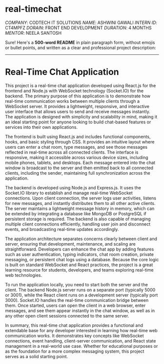 # real-timechat
*COMPANY*: CODTECH IT SOLUTIONS 
*NAME*: ASHWINI GAWALI 
*INTERN ID*: CT4MPFZ 
*DORAIN*: FRONT END DEVELOPMENT 
*DURATION*: 4 MONTHS 
*MENTOR*: NEELA SANTOSH 

Sure! Here's a **500-word README** in plain paragraph form, without emojis or bullet points, and written as a clear and professional project description:

---

# Real-Time Chat Application

This project is a real-time chat application developed using React.js for the frontend and Node.js with WebSocket technology (Socket.IO) for the backend. The primary purpose of this application is to demonstrate how real-time communication works between multiple clients through a WebSocket server. It provides a lightweight, responsive, and interactive user interface that allows users to send and receive messages instantly. The application is designed with simplicity and scalability in mind, making it an ideal starting point for anyone looking to build chat-based features or services into their own applications.

The frontend is built using React.js and includes functional components, hooks, and basic styling through CSS. It provides an intuitive layout where users can enter a chat room, type messages, and see those messages reflected in real-time across all connected clients. The interface is responsive, making it accessible across various device sizes, including mobile phones, tablets, and desktops. Each message entered into the chat window is broadcast to the server and then emitted back to all connected clients, including the sender, maintaining full synchronization across the application.

The backend is developed using Node.js and Express.js. It uses the Socket.IO library to establish and manage real-time WebSocket connections. Upon client connection, the server logs user activities, listens for new messages, and instantly distributes them to all other active clients. The server maintains a lightweight message history in memory, which can be extended by integrating a database like MongoDB or PostgreSQL if persistent storage is required. The backend is also capable of managing multiple client connections efficiently, handling user join and disconnect events, and broadcasting real-time updates accordingly.

The application architecture separates concerns clearly between client and server, ensuring that development, maintenance, and scaling are straightforward. Developers can enhance the chat app by adding features such as user authentication, typing indicators, chat room creation, private messaging, or persistent chat logs using a database. Because the core logic is built on standard WebSocket and React practices, the project is a great learning resource for students, developers, and teams exploring real-time web technologies.

To run the application locally, you need to start both the server and the client. The backend Node.js server runs on a separate port (typically 5000 or 3001), while the React client runs on a development server (typically port 3000). Socket.IO handles the real-time communication bridge between them. Once started, users can open the client in a web browser, enter messages, and see them appear instantly in the chat window, as well as in any other open client sessions connected to the same server.

In summary, this real-time chat application provides a functional and extendable base for any developer interested in learning how real-time web communication works. It demonstrates key concepts like WebSocket connections, event handling, client-server communication, and React state management in a real-world use case. Whether for educational purposes or as the foundation for a more complex messaging system, this project serves as a solid starting point.

